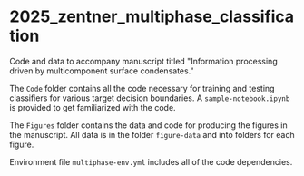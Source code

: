 # 2025_zentner_multiphase_classification

Code and data to accompany manuscript titled "Information processing driven by multicomponent surface condensates."

The `Code` folder contains all the code necessary for training and testing classifiers for various target decision boundaries. A `sample-notebook.ipynb` is provided to get familiarized with the code.

The `Figures` folder contains the data and code for producing the figures in the manuscript. All data is in the folder `figure-data` and into folders for each figure.

Environment file `multiphase-env.yml` includes all of the code dependencies.
